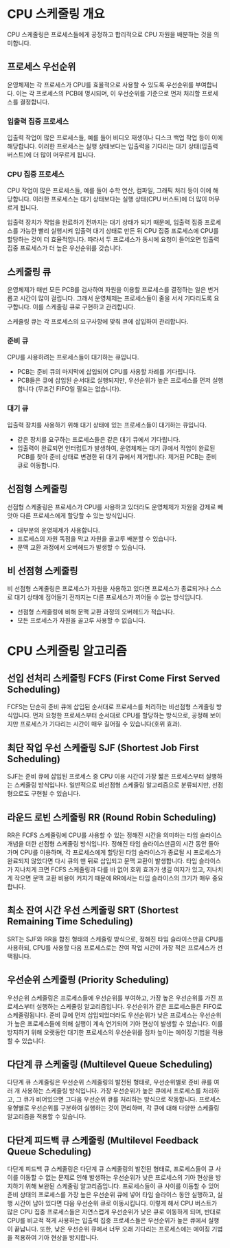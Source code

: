 # CPU 스케줄링 개요

CPU 스케줄링은 프로세스들에게 공정하고 합리적으로 CPU 자원을 배분하는 것을 의미합니다.

## 프로세스 우선순위

운영체제는 각 프로세스가 CPU를 효율적으로 사용할 수 있도록 우선순위를 부여합니다. 이는 각 프로세스의 PCB에 명시되며, 이 우선순위를 기준으로 먼저 처리할 프로세스를 결정합니다.

### 입출력 집중 프로세스

입출력 작업이 많은 프로세스들, 예를 들어 비디오 재생이나 디스크 백업 작업 등이 이에 해당합니다. 이러한 프로세스는 실행 상태보다는 입출력을 기다리는 대기 상태(입출력 버스트)에 더 많이 머무르게 됩니다.

### CPU 집중 프로세스

CPU 작업이 많은 프로세스들, 예를 들어 수학 연산, 컴파일, 그래픽 처리 등이 이에 해당합니다. 이러한 프로세스는 대기 상태보다는 실행 상태(CPU 버스트)에 더 많이 머무르게 됩니다.

입출력 장치가 작업을 완료하기 전까지는 대기 상태가 되기 때문에, 입출력 집중 프로세스를 가능한 빨리 실행시켜 입출력 대기 상태로 만든 뒤 CPU 집중 프로세스에 CPU를 할당하는 것이 더 효율적입니다. 따라서 두 프로세스가 동시에 요청이 들어오면 입출력 집중 프로세스가 더 높은 우선순위를 갖습니다.

## 스케줄링 큐

운영체제가 매번 모든 PCB를 검사하여 자원을 이용할 프로세스를 결정하는 일은 번거롭고 시간이 많이 걸립니다. 그래서 운영체제는 프로세스들이 줄을 서서 기다리도록 요구합니다. 이를 스케줄링 큐로 구현하고 관리합니다.

스케줄링 큐는 각 프로세스의 요구사항에 맞춰 큐에 삽입하여 관리합니다.

### 준비 큐

CPU를 사용하려는 프로세스들이 대기하는 큐입니다.

- PCB는 준비 큐의 마지막에 삽입되어 CPU를 사용할 차례를 기다립니다.
- PCB들은 큐에 삽입된 순서대로 실행되지만, 우선순위가 높은 프로세스를 먼저 실행합니다 (무조건 FIFO일 필요는 없습니다).

### 대기 큐

입출력 장치를 사용하기 위해 대기 상태에 있는 프로세스들이 대기하는 큐입니다.

- 같은 장치를 요구하는 프로세스들은 같은 대기 큐에서 기다립니다.
- 입출력이 완료되면 인터럽트가 발생하여, 운영체제는 대기 큐에서 작업이 완료된 PCB를 찾아 준비 상태로 변경한 뒤 대기 큐에서 제거합니다. 제거된 PCB는 준비 큐로 이동합니다.

## 선점형 스케줄링

선점형 스케줄링은 프로세스가 CPU를 사용하고 있더라도 운영체제가 자원을 강제로 빼앗아 다른 프로세스에게 할당할 수 있는 방식입니다.

- 대부분의 운영체제가 사용합니다.
- 프로세스의 자원 독점을 막고 자원을 골고루 배분할 수 있습니다.
- 문맥 교환 과정에서 오버헤드가 발생할 수 있습니다.

## 비 선점형 스케줄링

비 선점형 스케줄링은 프로세스가 자원을 사용하고 있다면 프로세스가 종료되거나 스스로 대기 상태에 접어들기 전까지는 다른 프로세스가 끼어들 수 없는 방식입니다.

- 선점형 스케줄링에 비해 문맥 교환 과정의 오버헤드가 적습니다.
- 모든 프로세스가 자원을 골고루 사용할 수 없습니다.

# CPU 스케줄링 알고리즘

## 선입 선처리 스케줄링 FCFS (First Come First Served Scheduling)

FCFS는 단순히 준비 큐에 삽입된 순서대로 프로세스를 처리하는 비선점형 스케줄링 방식입니다. 먼저 요청한 프로세스부터 순서대로 CPU를 할당하는 방식으로, 공정해 보이지만 프로세스가 기다리는 시간이 매우 길어질 수 있습니다(호위 효과).

## 최단 작업 우선 스케줄링 SJF (Shortest Job First Scheduling)

SJF는 준비 큐에 삽입된 프로세스 중 CPU 이용 시간이 가장 짧은 프로세스부터 실행하는 스케줄링 방식입니다. 일반적으로 비선점형 스케줄링 알고리즘으로 분류되지만, 선점형으로도 구현될 수 있습니다.

## 라운드 로빈 스케줄링 RR (Round Robin Scheduling)

RR은 FCFS 스케줄링에 CPU를 사용할 수 있는 정해진 시간을 의미하는 타임 슬라이스 개념을 더한 선점형 스케줄링 방식입니다. 정해진 타임 슬라이스만큼의 시간 동안 돌아가며 CPU를 이용하며, 각 프로세스에게 할당된 타임 슬라이스가 종료될 시 프로세스가 완료되지 않았다면 다시 큐의 맨 뒤로 삽입되고 문맥 교환이 발생합니다. 타임 슬라이스가 지나치게 크면 FCFS 스케줄링과 다를 바 없어 호위 효과가 생길 여지가 있고, 지나치게 작으면 문맥 교환 비용이 커지기 때문에 RR에서는 타임 슬라이스의 크기가 매우 중요합니다.

## 최소 잔여 시간 우선 스케줄링 SRT (Shortest Remaining Time Scheduling)

SRT는 SJF와 RR을 합친 형태의 스케줄링 방식으로, 정해진 타임 슬라이스만큼 CPU를 사용하되, CPU를 사용할 다음 프로세스로는 잔여 작업 시간이 가장 적은 프로세스가 선택됩니다.

## 우선순위 스케줄링 (Priority Scheduling)

우선순위 스케줄링은 프로세스들에 우선순위를 부여하고, 가장 높은 우선순위를 가진 프로세스부터 실행하는 스케줄링 알고리즘입니다. 우선순위가 같은 프로세스들은 FIFO로 스케줄링됩니다. 준비 큐에 먼저 삽입되었더라도 우선순위가 낮은 프로세스는 우선순위가 높은 프로세스들에 의해 실행이 계속 연기되어 기아 현상이 발생할 수 있습니다. 이를 방지하기 위해 오랫동안 대기한 프로세스의 우선순위를 점차 높이는 에이징 기법을 적용할 수 있습니다.

## 다단계 큐 스케줄링 (Multilevel Queue Scheduling)

다단계 큐 스케줄링은 우선순위 스케줄링의 발전된 형태로, 우선순위별로 준비 큐를 여러 개 사용하는 스케줄링 방식입니다. 가장 우선순위가 높은 큐에서 프로세스를 처리하고, 그 큐가 비어있으면 그다음 우선순위 큐를 처리하는 방식으로 작동합니다. 프로세스 유형별로 우선순위를 구분하여 실행하는 것이 편리하며, 각 큐에 대해 다양한 스케줄링 알고리즘을 적용할 수 있습니다.

## 다단계 피드백 큐 스케줄링 (Multilevel Feedback Queue Scheduling)

다단계 피드백 큐 스케줄링은 다단계 큐 스케줄링의 발전된 형태로, 프로세스들이 큐 사이를 이동할 수 없는 문제로 인해 발생하는 우선순위가 낮은 프로세스의 기아 현상을 방지하기 위해 보완된 스케줄링 알고리즘입니다. 프로세스들이 큐 사이를 이동할 수 있어 준비 상태의 프로세스를 가장 높은 우선순위 큐에 넣어 타임 슬라이스 동안 실행하고, 실행 시간이 남아 있다면 다음 우선순위 큐로 이동시킵니다. 이렇게 해서 CPU 버스트가 많은 CPU 집중 프로세스들은 자연스럽게 우선순위가 낮은 큐로 이동하게 되며, 반대로 CPU를 비교적 적게 사용하는 입출력 집중 프로세스들은 우선순위가 높은 큐에서 실행이 끝납니다. 또한, 낮은 우선순위 큐에서 너무 오래 기다리는 프로세스에는 에이징 기법을 적용하여 기아 현상을 방지합니다.
